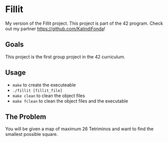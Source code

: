 # Fillit
My version of the Fillit project. This project is part of the 42 program.
Check out my partner https://github.com/KalindiFonda!

## Goals
This project is the first group project in the 42 curriculum. 

## Usage
- `make` to create the executeable
- `./fillit [fillit_file]`
- `make clean` to clean the object files
- `make fclean` to clean the object files and the executable

## The Problem
You will be given a map of maximum 26 Tetriminos and want to find the smallest possible square.


